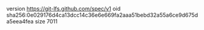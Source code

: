 version https://git-lfs.github.com/spec/v1
oid sha256:0e029176d4ca13dcc14c36e6e669fa2aaa51bebd32a55a6ce9d675da5eea4fea
size 7011
